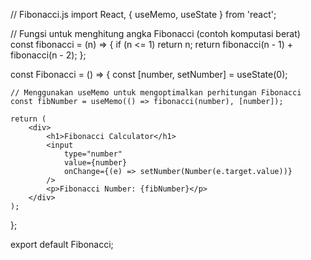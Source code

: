 // Fibonacci.js
import React, { useMemo, useState } from 'react';

// Fungsi untuk menghitung angka Fibonacci (contoh komputasi berat)
const fibonacci = (n) => {
    if (n <= 1) return n;
    return fibonacci(n - 1) + fibonacci(n - 2);
};

const Fibonacci = () => {
    const [number, setNumber] = useState(0);

    // Menggunakan useMemo untuk mengoptimalkan perhitungan Fibonacci
    const fibNumber = useMemo(() => fibonacci(number), [number]);

    return (
        <div>
            <h1>Fibonacci Calculator</h1>
            <input
                type="number"
                value={number}
                onChange={(e) => setNumber(Number(e.target.value))}
            />
            <p>Fibonacci Number: {fibNumber}</p>
        </div>
    );
};

export default Fibonacci;
